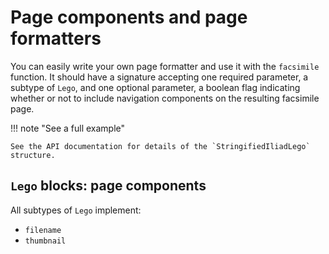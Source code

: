 # Page components and page formatters



You can easily write your own page formatter and use it with the `facsimile` function.  It should have a signature accepting one required parameter, a subtype of `Lego`, and one optional parameter, a boolean flag indicating whether or not to include navigation components on the resulting facsimile page.

!!! note "See a full example"

    See the API documentation for details of the `StringifiedIliadLego` structure.


## `Lego` blocks: page components

All subtypes of `Lego` implement:

- `filename`
- `thumbnail`